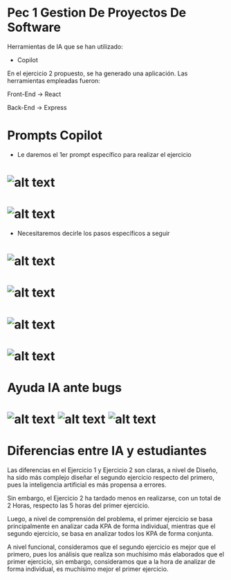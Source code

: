 # Pec 1 Gestion De Proyectos De Software

Herramientas de IA que se han utilizado:

- Copilot

En el ejercicio 2 propuesto, se ha generado una aplicación.
Las herramientas empleadas fueron:

Front-End -> React

Back-End -> Express

# Prompts Copilot

- Le daremos el 1er prompt específico para realizar el ejercicio
# ![alt text](https://github.com/sebasxblanco/pec1GestionDeProyectosDeSoftwareAnalisisKpa/blob/main/PEC1_GESTION_DE_PROYECTOS_DE_SOFTWARE/1.png)
# ![alt text](https://github.com/sebasxblanco/pec1GestionDeProyectosDeSoftwareAnalisisKpa/blob/main/PEC1_GESTION_DE_PROYECTOS_DE_SOFTWARE/2.png)
- Necesitaremos decirle los pasos específicos a seguir
# ![alt text](https://github.com/sebasxblanco/pec1GestionDeProyectosDeSoftwareAnalisisKpa/blob/main/PEC1_GESTION_DE_PROYECTOS_DE_SOFTWARE/3.png)
# ![alt text](https://github.com/sebasxblanco/pec1GestionDeProyectosDeSoftwareAnalisisKpa/blob/main/PEC1_GESTION_DE_PROYECTOS_DE_SOFTWARE/4.png)
# ![alt text](https://github.com/sebasxblanco/pec1GestionDeProyectosDeSoftwareAnalisisKpa/blob/main/PEC1_GESTION_DE_PROYECTOS_DE_SOFTWARE/5.png)
# ![alt text](https://github.com/sebasxblanco/pec1GestionDeProyectosDeSoftwareAnalisisKpa/blob/main/PEC1_GESTION_DE_PROYECTOS_DE_SOFTWARE/6.png)

# Ayuda IA ante bugs

# ![alt text](https://github.com/sebasxblanco/pec1GestionDeProyectosDeSoftwareAnalisisKpa/blob/main/PEC1_GESTION_DE_PROYECTOS_DE_SOFTWARE/7.png) ![alt text](https://github.com/sebasxblanco/pec1GestionDeProyectosDeSoftwareAnalisisKpa/blob/main/PEC1_GESTION_DE_PROYECTOS_DE_SOFTWARE/8.png) ![alt text](https://github.com/sebasxblanco/pec1GestionDeProyectosDeSoftwareAnalisisKpa/blob/main/PEC1_GESTION_DE_PROYECTOS_DE_SOFTWARE/9.png)



# Diferencias entre IA y estudiantes

Las diferencias en el Ejercicio 1 y Ejercicio 2 son claras, a nivel de Diseño, ha sido más 
complejo diseñar el segundo ejercicio respecto del primero, pues la inteligencia artificial 
es más propensa a errores.

Sin embargo, el Ejercicio 2 ha tardado menos en realizarse, con un total de 2 Horas, 
respecto las 5 horas del primer ejercicio.

Luego, a nivel de comprensión del problema, el primer ejercicio se basa principalmente 
en analizar cada KPA de forma individual, mientras que el segundo ejercicio, se basa en 
analizar todos los KPA de forma conjunta.

A nivel funcional, consideramos que el segundo ejercicio es mejor que el primero, pues 
los análisis que realiza son muchísimo más elaborados que el primer ejercicio, sin 
embargo, consideramos que a la hora de analizar de forma individual, es muchísimo 
mejor el primer ejercicio.


